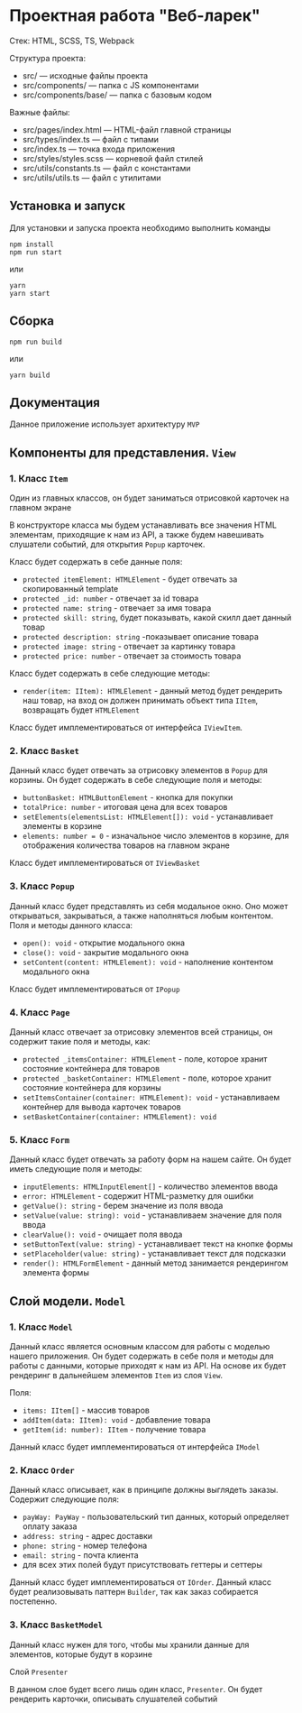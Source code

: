 # Проектная работа "Веб-ларек"

Стек: HTML, SCSS, TS, Webpack

Структура проекта:
- src/ — исходные файлы проекта
- src/components/ — папка с JS компонентами
- src/components/base/ — папка с базовым кодом

Важные файлы:
- src/pages/index.html — HTML-файл главной страницы
- src/types/index.ts — файл с типами
- src/index.ts — точка входа приложения
- src/styles/styles.scss — корневой файл стилей
- src/utils/constants.ts — файл с константами
- src/utils/utils.ts — файл с утилитами

## Установка и запуск
Для установки и запуска проекта необходимо выполнить команды

```
npm install
npm run start
```

или

```
yarn
yarn start
```
## Сборка

```
npm run build
```

или

```
yarn build
```
## Документация 

Данное приложение использует архитектуру `MVP`

## Компоненты для представления. `View`

### 1. Класс `Item`

Один из главных классов, он будет заниматься отрисовкой карточек на главном экране

В конструкторе класса мы будем устанавливать все значения HTML элементам, приходящие к нам из API, а также будем навешивать слушатели событий, для открытия `Popup` карточек.

Класс будет содержать в себе данные поля:
- `protected itemElement: HTMLElement` - будет отвечать за скопированный template
- `protected _id: number` - отвечает за id товара
- `protected name: string` - отвечает за имя товара
- `protected skill: string`, будет показывать, какой скилл дает данный товар
- `protected description: string` -показывает описание товара
- `protected image: string` - отвечает за картинку товара
- `protected price: number` - отвечает за стоимость товара

Класс будет содержать в себе следующие методы:
- `render(item: IItem): HTMLElement` - данный метод будет рендерить наш товар, на вход он должен принимать объект типа `IItem`, возвращать будет `HTMLElement`

Класс будет имплементироваться от интерфейса `IViewItem`.

### 2. Класс `Basket`

Данный класс будет отвечать за отрисовку элементов в `Popup` для корзины. Он будет содержать в себе следующие поля и методы:
- `buttonBasket: HTMLButtonElement` - кнопка для покупки
- `totalPrice: number` - итоговая цена для всех товаров
- `setElements(elementsList: HTMLElement[]): void` - устанавливает элементы в корзине
- `elements: number = 0` - изначальное число элементов в корзине, для отображения количества товаров на главном экране

Класс будет имплементироваться от `IViewBasket`

### 3. Класс `Popup`

Данный класс будет представлять из себя модальное окно. Оно может открываться, закрываться, а также наполняться любым контентом. Поля и методы данного класса:
- `open(): void` - открытие модального окна
- `close(): void` - закрытие модального окна
- `setContent(content: HTMLElement): void` - наполнение контентом модального окна

Класс будет имплементироваться от `IPopup`

### 4. Класс `Page`

Данный класс отвечает за отрисовку элементов всей страницы, он содержит такие поля и методы, как:
- `protected _itemsContainer: HTMLElement` - поле, которое хранит состояние контейнера для товаров
- `protected _basketContainer: HTMLElement` - поле, которое хранит состояние контейнера для корзины
- `setItemsContainer(container: HTMLElement): void` - устанавливаем контейнер для вывода 
карточек товаров
- `setBasketContainer(container: HTMLElement): void`

### 5. Класс `Form`

Данный класс будет отвечать за работу форм на нашем сайте. Он будет иметь следующие поля и методы:
- `inputElements: HTMLInputElement[]` - количество элементов ввода
- `error: HTMLElement` - содержит HTML-разметку для ошибки
- `getValue(): string` - берем значение из поля ввода
- `setValue(value: string): void` - устанавливаем значение для поля ввода
- `clearValue(): void` - очищает поля ввода
- `setButtonText(value: string)` - устанавливает текст на кнопке формы
- `setPlaceholder(value: string)` - устанавливает текст для подсказки
- `render(): HTMLFormElement` - данный метод занимается рендерингом элемента формы

## Cлой модели. `Model`

### 1. Класс `Model`

Данный класс является основным классом для работы с моделью нашего приложения. Он будет содержать в себе поля и методы для работы с данными, которые приходят к нам из API. На основе их будет рендеринг в дальнейшем элементов `Item` из слоя `View`.

Поля:
- `items: IItem[]` - массив товаров
- `addItem(data: IItem): void` - добавление товара
- `getItem(id: number): IItem` - получение товара

Данный класс будет имплементироваться от интерфейса `IModel`

### 2. Класс `Order`

Данный класс описывает, как в принципе должны выглядеть заказы. Содержит следующие поля:
- `payWay: PayWay` - пользовательский тип данных, который определяет оплату заказа
- `address: string` - адрес доставки
- `phone: string` - номер телефона
- `email: string` - почта клиента
- для всех этих полей будут присутствовать геттеры и сеттеры

Данный класс будет имплементироваться от `IOrder`. Данный класс будет реализовывать паттерн `Builder`, так как заказ собирается постепенно.

### 3. Класс `BasketModel`

Данный класс нужен для того, чтобы мы хранили данные для элементов, которые будут в корзине

Слой `Presenter`

В данном слое будет всего лишь один класс, `Presenter`. Он будет рендерить карточки, описывать слушателей событий



